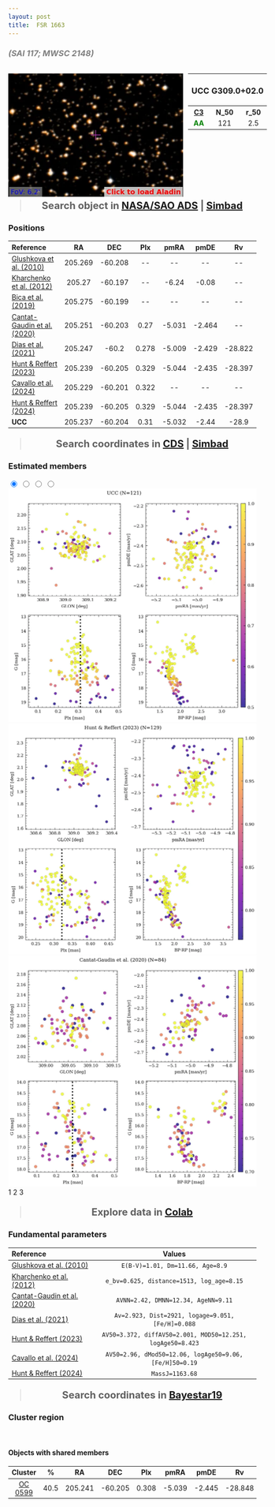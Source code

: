 ```yaml
---
layout: post
title:  FSR 1663
---
```

<h3><span style="color: #808080;"><i>(SAI 117; MWSC 2148)</i></span></h3><div style="display: flex; justify-content: space-between; width:720px;height:250px">
<div style="text-align: center;">

<!-- Static image + data attributes for FOV and target -->
<img id="aladin_img"
     data-umami-event="aladin_load"
     src="https://raw.githubusercontent.com/ucc23/Q4P/main/plots/aladin/fsr1663.webp"
     alt="Click to load Aladin Lite" 
     style="width:355px;height:250px; cursor: pointer;"
     data-fov="0.083" 
     data-target="205.237 -60.204"/>
<!-- Div to contain Aladin Lite viewer -->
<div id="aladin-lite-div" style="width:355px;height:250px;display:none;"></div>
<!-- Aladin Lite script (will be loaded after the image is clicked) -->
<script src="{{ site.baseurl }}/scripts/aladin_load.js"></script>

</div>
<!-- Left block -->

<table style="width:355px;height:250px;">
  <!-- Row 1 (title) -->
  <tr>
    <td colspan="5"><h3>UCC G309.0+02.0</h3></td>
  </tr>
  <!-- Row 2 -->
  <tr>
    <th style="text-align: center;"><a href="https://ucc.ar/faq#what-is-the-c3-parameter" title="Combined class">C3</a></th>
    <th style="text-align: center;"><div title="Stars with membership probability >50%">N_50</div></th>
    <th style="text-align: center;"><div title="Radius that contains half the members [arcmin]">r_50</div></th>
  </tr>
  <!-- Row 3 -->
  <tr>
    <td style="text-align: center;"><span style="color: green; font-weight: bold;">A</span><span style="color: green; font-weight: bold;">A</span></td>
    <td style="text-align: center;">121</td>
    <td style="text-align: center;">2.5</td>
  </tr>
</table>
</div>

> <p style="text-align:center; font-weight: bold; font-size:20px">Search object in <a data-umami-event="nasa_search" href="https://ui.adsabs.harvard.edu/search/q=%20collection%3Aastronomy%20body%3A%22FSR%201663%22&sort=date%20desc%2C%20bibcode%20desc&p_=0" target="_blank">NASA/SAO ADS</a> | <a data-umami-event="simbad_search" href="https://simbad.cds.unistra.fr/simbad/sim-id-refs?Ident=fsr1663" target="_blank">Simbad</a></p>


### Positions

| Reference    | RA    | DEC   | Plx  | pmRA  | pmDE   |  Rv  |
| :---         | :---: | :---: | :---: | :---: | :---: | :---: |
|[Glushkova et al. (2010)](https://ui.adsabs.harvard.edu/abs/2010AstL...36...75G) | 205.269 | -60.208 | -- | -- | -- | -- |
|[Kharchenko et al. (2012)](https://ui.adsabs.harvard.edu/abs/2012A%26A...543A.156K) | 205.27 | -60.197 | -- | -6.24 | -0.08 | -- |
|[Bica et al. (2019)](https://ui.adsabs.harvard.edu/abs/2019AJ....157...12B) | 205.275 | -60.199 | -- | -- | -- | -- |
|[Cantat-Gaudin et al. (2020)](https://ui.adsabs.harvard.edu/abs/2020A%26A...640A...1C) | 205.251 | -60.203 | 0.27 | -5.031 | -2.464 | -- |
|[Dias et al. (2021)](https://ui.adsabs.harvard.edu/abs/2021MNRAS.504..356D) | 205.247 | -60.2 | 0.278 | -5.009 | -2.429 | -28.822 |
|[Hunt & Reffert (2023)](https://ui.adsabs.harvard.edu/abs/2023A%26A...673A.114H) | 205.239 | -60.205 | 0.329 | -5.044 | -2.435 | -28.397 |
|[Cavallo et al. (2024)](https://ui.adsabs.harvard.edu/abs/2024AJ....167...12C) | 205.229 | -60.201 | 0.322 | -- | -- | -- |
|[Hunt & Reffert (2024)](https://ui.adsabs.harvard.edu/abs/2024A%26A...686A..42H) | 205.239 | -60.205 | 0.329 | -5.044 | -2.435 | -28.397 |
| **UCC** |205.237 | -60.204 | 0.31 | -5.032 | -2.44 | -28.9 |

> <p style="text-align:center; font-weight: bold; font-size:20px">Search coordinates in <a data-umami-event="cds_coord_search" href="https://cdsportal.u-strasbg.fr/?target=205.237,-60.204" target="_blank">CDS</a> | <a data-umami-event="simbad_coord_search" href="https://simbad.cds.unistra.fr/mobile/object_list.html?coord=205.237%20-60.204&output=json&radius=5&userEntry=fsr1663" target="_blank">Simbad</a></p>

### Estimated members

<div class="carousel">
<input type="radio" name="radio-btn" id="slide1" checked>
<input type="radio" name="radio-btn" id="slide1">
<input type="radio" name="radio-btn" id="slide2">
<input type="radio" name="radio-btn" id="slide3">
<div class="slides">
<div class="slide">
<a href="https://raw.githubusercontent.com/ucc23/Q4P/main/plots/UCC/fsr1663.webp" target="_blank">
<img src="https://raw.githubusercontent.com/ucc23/Q4P/main/plots/UCC/fsr1663.webp" alt="FSR 1663 UCC">
</a>
</div>
<div class="slide">
<a href="https://raw.githubusercontent.com/ucc23/Q4P/main/plots/HUNT23/fsr1663.webp" target="_blank">
<img src="https://raw.githubusercontent.com/ucc23/Q4P/main/plots/HUNT23/fsr1663.webp" alt="FSR 1663 HUNT23">
</a>
</div>
<div class="slide">
<a href="https://raw.githubusercontent.com/ucc23/Q4P/main/plots/CANTAT20/fsr1663.webp" target="_blank">
<img src="https://raw.githubusercontent.com/ucc23/Q4P/main/plots/CANTAT20/fsr1663.webp" alt="FSR 1663 CANTAT20">
</a>
</div>
</div>
<div class="indicators">
<label for="slide1">1</label>
<label for="slide2">2</label>
<label for="slide3">3</label>
</div>
</div>


> <p style="text-align:center; font-weight: bold; font-size:20px">Explore data in <a data-umami-event="colab" href="https://colab.research.google.com/github/ucc23/ucc/blob/main/assets/notebook.ipynb" target="_blank">Colab</a></p>


### Fundamental parameters

| Reference |  Values |
| :---      |  :---:  |
| [Glushkova et al. (2010)](https://ui.adsabs.harvard.edu/abs/2010AstL...36...75G) | `E(B-V)=1.01, Dm=11.66, Age=8.9` |
| [Kharchenko et al. (2012)](https://ui.adsabs.harvard.edu/abs/2012A%26A...543A.156K) | `e_bv=0.625, distance=1513, log_age=8.15` |
| [Cantat-Gaudin et al. (2020)](https://ui.adsabs.harvard.edu/abs/2020A%26A...640A...1C) | `AVNN=2.42, DMNN=12.34, AgeNN=9.11` |
| [Dias et al. (2021)](https://ui.adsabs.harvard.edu/abs/2021MNRAS.504..356D) | `Av=2.923, Dist=2921, logage=9.051, [Fe/H]=0.088` |
| [Hunt & Reffert (2023)](https://ui.adsabs.harvard.edu/abs/2023A%26A...673A.114H) | `AV50=3.372, diffAV50=2.001, MOD50=12.251, logAge50=8.423` |
| [Cavallo et al. (2024)](https://ui.adsabs.harvard.edu/abs/2024AJ....167...12C) | `AV50=2.96, dMod50=12.06, logAge50=9.06, [Fe/H]50=0.19` |
| [Hunt & Reffert (2024)](https://ui.adsabs.harvard.edu/abs/2024A%26A...686A..42H) | `MassJ=1163.68` |

> <p style="text-align:center; font-weight: bold; font-size:20px">Search coordinates in <a data-umami-event="bayestar" href="http://argonaut.skymaps.info/query?lon=309.055%20&lat=2.079&coordsys=gal&mapname=bayestar2019" target="_blank">Bayestar19</a></p>


### Cluster region

<html lang="en">
  <body>
    <center>
    <div id="plot-params"
         data-oc-name="fsr1663"
         data-ra-center="205.25"
         data-dec-center="-60.2"
         data-rad-deg="2.5"
         data-plx="0.31">
    </div>
    <div id="plot-container">
        <div id="plot"></div>
    </div>
    <script defer type="module" src="{{ site.baseurl }}/scripts/radec_scatter.js"></script>
    </center>
  </body>
</html>
<br>


#### Objects with shared members

| Cluster | <span title="Percentage of members that this OC shares with the ones listed">%</span>   | RA   | DEC   | Plx   | pmRA  | pmDE  | Rv    |
| :---:   | :-: |:---: | :---: | :---: | :---: | :---: | :---: |
|[OC 0599](/_clusters/oc0599/)| 40.5 | 205.241 | -60.205 | 0.308 | -5.039 | -2.445 | -28.848 |